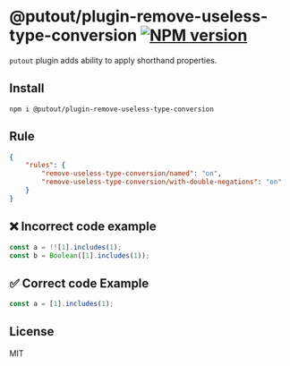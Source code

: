 # @putout/plugin-remove-useless-type-conversion [![NPM version][NPMIMGURL]][NPMURL]

[NPMIMGURL]: https://img.shields.io/npm/v/@putout/plugin-remove-useless-type-conversion.svg?style=flat&longCache=true
[NPMURL]: https://npmjs.org/package/@putout/plugin-remove-useless-type-conversion "npm"

`putout` plugin adds ability to apply shorthand properties.

## Install

```
npm i @putout/plugin-remove-useless-type-conversion
```

## Rule

```json
{
    "rules": {
        "remove-useless-type-conversion/named": "on",
        "remove-useless-type-conversion/with-double-negations": "on"
    }
}
```

## ❌ Incorrect code example

```js
const a = !![1].includes(1);
const b = Boolean([1].includes(1));
```

## ✅ Correct code Example

```js
const a = [1].includes(1);
```

## License

MIT

